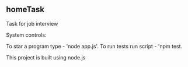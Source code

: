 ## homeTask

Task for job interview

System controls:

To star a program type - 'node app.js'.
To run tests run script - 'npm test.

This project is built using node.js
